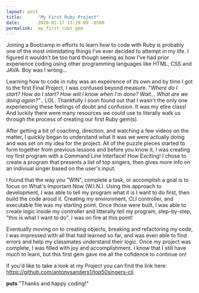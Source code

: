 ```yaml
---
layout: post
title:      "My First Ruby Project"
date:       2020-01-17 13:29:09 -0500
permalink:  my_first_rubt_gem
---
```


Joining a Bootcamp in efforts to learn how to code with Ruby is probably one of the most intimidating things I've ever decided to attempt in my life. I figured it wouldn't be too hard though seeing as how I've had prior experience coding using other programming languages like HTML, CSS and JAVA.  Boy was I wrong...

Learning how to code in ruby was an expeirence of its own and by time I got to the first Final Project, I was confused beyond measure. "*Where do I start? How do I start? How will I know when I'm done? Wait... What are we doing again?"*.. LOL. Thankfully I soon found out that I wasn't the only one experiencing these feelings of doubt and confusion.  It was my etire class!  And luckily there were many resources we could use to literally walk us through the process of creating our first Ruby gem(s).

After getting a bit of coaching, direction, and watching a few videos on the matter, I quickly began to understand what It was we were actually doing and was set on my idea for the project. All of the puzzle pieces started to form together from previous lessons and before you know it, I was creating my first program with a Command Line Interface! How Exciting! I chose to create a program that presents a list of top singers, then gives more info on an indiviual singer based on the user's input.

I found that the way you "WIN", complete a task, or accomplish a goal is to focus on What's Important Now (W.I.N.). Using this approach to development, I was able to tell my program what it is I want to do first, then build the code aroud it. Creating my environment, CLI controller, and executable file was my starting point.  Once those were built, I was able to create logic inside my controller and litterally tell my program, step-by-step, "this is what I want to do". I was on fire at this point!

Eventually moving on to creating objects, breaking and refactoring my code, I was impressed with all that had learned so far, and was even able to find errors and help my classmates understand their logic. Once my project was complete, I was filled with joy and accomplishment. I know that I still have much to learn, but this first gem gave me all the cofidence to continue on!

If you'd like to take a look at my Project you can find the link here: https://github.com/antonysanders1/top50singers-cli

**puts** "Thanks and happy coding!"




